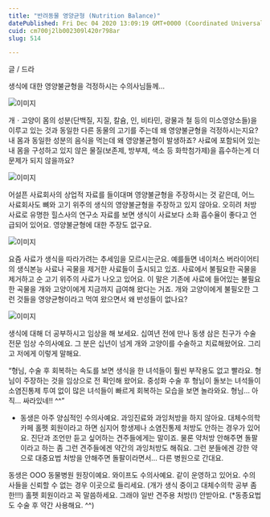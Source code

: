 ```yaml
---
title: "반려동물 영양균형 (Nutrition Balance)"
datePublished: Fri Dec 04 2020 13:09:19 GMT+0000 (Coordinated Universal Time)
cuid: cm700j2lb002309l420r798ar
slug: 514

---
```



글 / 드라

생식에 대한 영양불균형을 걱정하시는 수의사님들께…

![이미지](https://cdn.hashnode.com/res/hashnode/image/upload/v1739249969307/40047305-36cc-4d49-ac77-a2e4004ac195.png)

개ㆍ고양이 몸의 성분(단백질, 지질, 칼슘, 인, 비타민, 광물과 철 등의 미소영양소들)을 이루고 있는 것과 동일한 다른 동물의 고기를 주는데 왜 영양불균형을 걱정하시는지요? 내 몸과 동일한 성분의 음식을 먹는데 왜 영양불균형이 발생하죠? 사료에 포함되어 있는 내 몸을 구성하고 있지 않은 물질(보존제, 방부제, 색소 등 화학첨가제)을 흡수하는게 더 문제가 되지 않을까요?

![이미지](https://cdn.hashnode.com/res/hashnode/image/upload/v1739249970981/2427441c-c511-4695-94a5-e79e7f5f259e.jpeg)

어설픈 사료회사의 상업적 자료를 들이대며 영양불균형을 주장하시는 것 같은데, 어느 사료회사도 뼈와 고기 위주의 생식의 영양불균형을 주장하고 있지 않아요. 오히려 처방사료로 유명한 힐스사의 연구소 자료를 보면 생식이 사료보다 소화 흡수율이 좋다고 언급되어 있어요. 영양불균형에 대한 주장도 없구요.

![이미지](https://cdn.hashnode.com/res/hashnode/image/upload/v1739249972783/2a70f88b-5f99-4649-a65d-620ac49f1bec.jpeg)

요즘 사료가 생식을 따라가려는 추세임을 모르시는군요. 예를들면 네이처스 버라이어티의 생식본능 사료나 곡물을 제거한 사료들이 출시되고 있죠. 사료에서 불필요한 곡물을 제거하고 순 고기 위주의 사료가 나오고 있어요. 이 말은 기존에 사료에 들어있는 불필요한 곡물을 개와 고양이에게 지금까지 급여해 왔다는 거죠. 개와 고양이에게 불필오한 그런 것들을 영양균형이라고 먹여 왔으면서 왜 반성들이 없나요?

![이미지](https://cdn.hashnode.com/res/hashnode/image/upload/v1739249974959/8d1f5388-b3b3-44d0-ad4b-17861c367b7b.jpeg)

생식에 대해 더 공부하시고 임상을 해 보세요. 십여년 전에 만나 동생 삼은 친구가 수술전문 임상 수의사예요. 그 분은 십년이 넘게 개와 고양이를 수술하고 치료해왔어요. 그리고 저에게 이렇게 말해요.

“형님, 수술 후 회복하는 속도를 보면 생식을 한 녀석들이 훨씬 부작용도 없고 빨라요. 형님이 주장하는 것을 임상으로 전 확인해 왔어요. 중성화 수술 후 형님이 돌보는 녀석들이 소염진통제 투여 없이 많은 녀석들이 빠르게 회복하는 모습을 보면 놀라와요. 형님… 아직… 싸라있네!! ^^”

* 동생은 아주 양심적인 수의사예요. 과잉진료와 과잉처방을 하지 않아요. 대체수의학 카페 홀펫 회원이라고 하면 심지어 항생제나 소염진통제 처방도 안하는 경우가 있어요. 진단과 조언만 듣고 싶어하는 견주들에게는 말이죠. 물론 약처방 안해주면 돌팔이라고 하는 좀 그런 견주들에겐 약간의 과잉처방도 해줘요. 그런 분들에겐 강한 약으로 대중요법 처방을 안해주면 돌팔이라면서… 다른 병원으로 간대요.

동생은 OOO 동물병원 원장이예요. 와이프도 수의사예요. 같이 운영하고 있어요. 수의사들을 신뢰할 수 없는 경우 이곳으로 들리세요. (개가 생식 중이고 대체수의학 공부 좀 한!!!) 홀펫 회원이라고 꼭 말씀하세요. 그래야 일반 견주용 처방(!) 안받아요. (*동종요법도 수술 후 약간 사용해요. ^^)